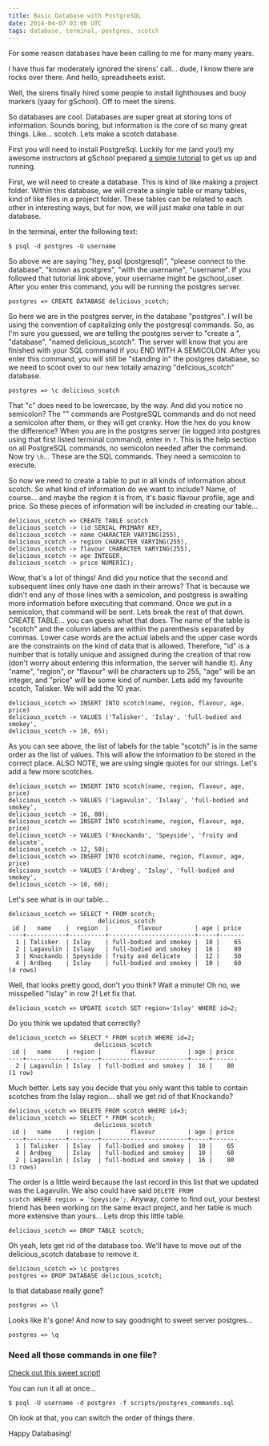 ```yaml
---
title: Basic Database with PostgreSQL
date: 2014-04-07 03:00 UTC
tags: database, terminal, postgres, scotch
---
```



For some reason databases have been calling to me for many many years.

I have thus far moderately ignored the sirens' call... dude, I know there are rocks over there. And hello, spreadsheets exist.

Well, the sirens finally hired some people to install lighthouses and buoy markers (yaay for gSchool). Off to meet the sirens.

So databases are cool. Databases are super great at storing tons of information. Sounds boring, but information is the core of so many great things. Like... scotch. Lets make a scotch database.

First you will need to install PostgreSql. Luckily for me (and you!) my awesome instructors at gSchool prepared [a simple tutorial](http://tutorials.gschool.it/postresql_basics) to get us up and running.

First, we will need to create a database. This is kind of like making a project folder. Within this database, we will create a single table or many tables, kind of like files in a project folder. These tables can be related to each other in interesting ways, but for now, we will just make one table in our database.

In the terminal, enter the following text:


    $ psql -d postgres -U username

So above we are saying "hey, psql (postgresql)", "please connect to the database", "known as postgres", "with the username", "username". If you followed that tutorial link above, your username might be gschool_user. After you enter this command, you will be running the postgres server.

    postgres => CREATE DATABASE delicious_scotch;

So here we are in the postgres server, in the database "postgres". I will be using the convention of capitalizing only the postgresql commands. So, as I'm sure you guessed, we are telling the postgres server to "create a ", "database", "named delicious\_scotch". The server will know that you are finished with your SQL command if you END WITH A SEMICOLON. After you enter this command, you will still be "standing in" the postgres database, so we need to scoot over to our new totally amazing "delicious_scotch" database.

    postgres => \c delicious_scotch

That "c" does need to be lowercase, by the way. And did you notice no semicolon? The "\" commands are PostgreSQL commands and do not need a semicolon after them, or they will get cranky. How the hex do you know the difference? When you are in the postgres server (ie logged into postgres using that first listed terminal command), enter in <code>\?</code>. This is the help section on all PostgreSQL commands, no semicolon needed after the command. Now try <code>\h</code>... These are the SQL commands. They need a semicolon to execute.

So now we need to create a table to put in all kinds of information about scotch. So what kind of information do we want to include? Name, of course... and maybe the region it is from, it's basic flavour profile, age and price. So these pieces of information will be included in creating our table...

    delicious_scotch => CREATE TABLE scotch
    delicious_scotch -> (id SERIAL PRIMARY KEY,
    delicious_scotch -> name CHARACTER VARYING(255),
    delicious_scotch -> region CHARACTER VARYING(255),
    delicious_scotch -> flavour CHARACTER VARYING(255),
    delicious_scotch -> age INTEGER,
    delicious_scotch -> price NUMERIC);

Wow, that's a lot of things! And did you notice that the second and subsequent lines only have one dash in their arrows? That is because we didn't end any of those lines with a semicolon, and postgress is awaiting more information before executing that command. Once we put in a semicolon, that command will be sent. Lets break the rest of that down. CREATE TABLE... you can guess what that does. The name of the table is "scotch" and the column labels are within the parenthesis separated by commas. Lower case words are the actual labels and the upper case words are the constraints on the kind of data that is allowed. Therefore, "id" is a number that is totally unique and assigned during the creation of that row (don't worry about entering this information, the server will handle it). Any "name", "region", or "flavour" will be characters up to 255, "age" will be an integer, and "price" will be some kind of number. Lets add my favourite scotch, Talisker. We will add the 10 year.

    delicious_scotch => INSERT INTO scotch(name, region, flavour, age, price)
    delicious_scotch -> VALUES ('Talisker', 'Islay', 'full-bodied and smokey',
    delicious_scotch -> 10, 65);

As you can see above, the list of labels for the table "scotch" is in the same order as the list of values. This will allow the information to be stored in the correct place. ALSO NOTE, we are using single quotes for our strings. Let's add a few more scotches.

    delicious_scotch => INSERT INTO scotch(name, region, flavour, age, price)
    delicious_scotch -> VALUES ('Lagavulin', 'Islaay', 'full-bodied and smokey',
    delicious_scotch -> 16, 80);
    delicious_scotch => INSERT INTO scotch(name, region, flavour, age, price)
    delicious_scotch -> VALUES ('Knockando', 'Speyside', 'fruity and delicate',
    delicious_scotch -> 12, 50);
    delicious_scotch => INSERT INTO scotch(name, region, flavour, age, price)
    delicious_scotch -> VALUES ('Ardbeg', 'Islay', 'full-bodied and smokey',
    delicious_scotch -> 10, 60);

Let's see what is in our table...

    delicious_scotch => SELECT * FROM scotch;
                             delicious_scotch
     id |   name    |  region  |        flavour         | age | price
    ----+-----------+----------+------------------------+-----+-------
      1 | Talisker  | Islay    | full-bodied and smokey |  10 |    65
      2 | Lagavulin | Islaay   | full-bodied and smokey |  16 |    80
      3 | Knockando | Speyside | fruity and delicate    |  12 |    50
      4 | Ardbeg    | Islay    | full-bodied and smokey |  10 |    60
    (4 rows)

Well, that looks pretty good, don't you think? Wait a minute! Oh no, we misspelled "Islay" in row 2! Let fix that.

    delicious_scotch => UPDATE scotch SET region='Islay' WHERE id=2;

Do you think we updated that correctly?

    delicious_scotch => SELECT * FROM scotch WHERE id=2;
                            delicious_scotch
     id |   name    | region |        flavour         | age | price
    ----+-----------+--------+------------------------+-----+-------
      2 | Lagavulin | Islay  | full-bodied and smokey |  16 |    80
    (1 row)

Much better. Lets say you decide that you only want this table to contain scotches from the Islay region... shall we get rid of that Knockando?

    delicious_scotch => DELETE FROM scotch WHERE id=3;
    delicious_scotch => SELECT * FROM scotch;
                            delicious_scotch
     id |   name    | region |        flavour         | age | price
    ----+-----------+--------+------------------------+-----+-------
      1 | Talisker  | Islay  | full-bodied and smokey |  10 |    65
      4 | Ardbeg    | Islay  | full-bodied and smokey |  10 |    60
      2 | Lagavulin | Islay  | full-bodied and smokey |  16 |    80
    (3 rows)

The order is a little weird because the last record in this list that we updated was the Lagavulin. We also could have said <code>DELETE FROM scotch WHERE region = 'Speyside';</code>. Anyway, come to find out, your bestest friend has been working on the same exact project, and her table is much more extensive than yours... Lets drop this little table.

    delicious_scotch => DROP TABLE scotch;

Oh yeah, lets get rid of the database too. We'll have to move out of the delicious_scotch database to remove it.

    delicious_scotch => \c postgres
    postgres => DROP DATABASE delicious_scotch;

Is that database really gone?

    postgres => \l

Looks like it's gone! And now to say goodnight to sweet server postgres...

    postgres => \q

### Need all those commands in one file?

[Check out this sweet script!](/example_files/2014-04-07-postgresql/postgres_commands.sql)

You can run it all at once...

    $ psql -U username -d postgres -f scripts/postgres_commands.sql

Oh look at that, you can switch the order of things there.

Happy Databasing!
